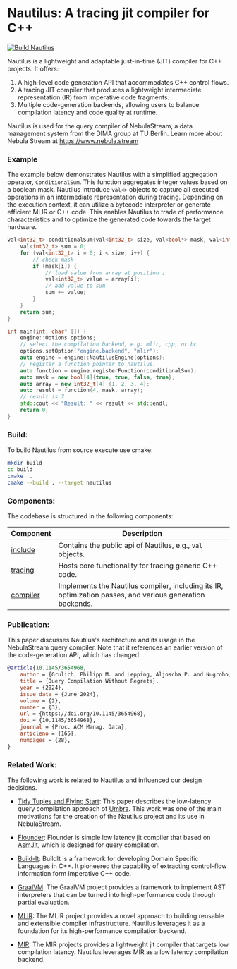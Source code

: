 # Nautilus: A tracing jit compiler for C++
[![Build Nautilus](https://github.com/nebulastream/nautilus/actions/workflows/build.yml/badge.svg?branch=main)](https://github.com/nebulastream/nautilus/actions/workflows/build.yml)

Nautilus is a lightweight and adaptable just-in-time (JIT) compiler for C++ projects. 
It offers:
1. A high-level code generation API that accommodates C++ control flows.
2. A tracing JIT compiler that produces a lightweight intermediate representation (IR) from imperative code fragments.
3. Multiple code-generation backends, allowing users to balance compilation latency and code quality at runtime.

Nautilus is used for the query compiler of NebulaStream, a data management system from the DIMA group at TU Berlin.
Learn more about Nebula Stream at https://www.nebula.stream

### Example

The example below demonstrates Nautilus with a simplified aggregation operator,
`ConditionalSum`. This function aggregates integer values based on a boolean mask.
Nautilus introduce `val<>` objects to capture all executed operations in an intermediate representation during tracing.
Depending on the execution context, it can utilize a bytecode interpreter or generate efficient MLIR or C++ code.
This enables Nautilus to trade of performance characteristics and to optimize the generated code towards the target hardware.

```c++
val<int32_t> conditionalSum(val<int32_t> size, val<bool*> mask, val<int32_t*> array) {
    val<int32_t> sum = 0;
    for (val<int32_t> i = 0; i < size; i++) {
        // check mask
        if (mask[i]) {
            // load value from array at position i
            val<int32_t> value = array[i];
            // add value to sum
            sum += value;
        }
    }
    return sum;
}

int main(int, char* []) {
    engine::Options options;
    // select the compilation backend, e.g. mlir, cpp, or bc
    options.setOption("engine.backend", "mlir");
    auto engine = engine::NautilusEngine(options);
    // register a function pointer to nautilus.
    auto function = engine.registerFunction(conditionalSum);
    auto mask = new bool[4]{true, true, false, true};
    auto array = new int32_t[4] {1, 2, 3, 4};
    auto result = function(4, mask, array);
    // result is 7
    std::cout << "Result: " << result << std::endl;
    return 0;
}
```

### Build:

To build Nautilus from source execute use cmake:

```sh
mkdir build
cd build
cmake ..
cmake --build . --target nautilus
```

### Components:

The codebase is structured in the following components:

| Component                         | Description                                                                                               |
|-----------------------------------|-----------------------------------------------------------------------------------------------------------|
| [include](nautilus/include)       | Contains the public api of Nautilus, e.g., `val` objects.                                                 |
| [tracing](nautilus/src/tracing)   | Hosts core functionality for tracing generic C++ code.                                                    |
| [compiler](nautilus/src/compiler) | Implements the Nautilus compiler, including its IR, optimization passes, and various generation backends. |

### Publication:

This paper discusses Nautilus's architecture and its usage in the NebulaStream query compiler. 
Note that it references an earlier version of the code-generation API, which has changed.

```BibTeX
@article{10.1145/3654968,
    author = {Grulich, Philipp M. and Lepping, Aljoscha P. and Nugroho, Dwi P. A. and Pandey, Varun and Del Monte, Bonaventura and Zeuch, Steffen and Markl, Volker},
    title = {Query Compilation Without Regrets},
    year = {2024},
    issue_date = {June 2024},
    volume = {2},
    number = {3},
    url = {https://doi.org/10.1145/3654968},
    doi = {10.1145/3654968},
    journal = {Proc. ACM Manag. Data},
    articleno = {165},
    numpages = {28},
}
```

### Related Work:
The following work is related to Nautilus and influenced our design decisions.

* [Tidy Tuples and Flying Start](db.in.tum.de/~kersten/Tidy%20Tuples%20and%20Flying%20Start%20Fast%20Compilation%20and%20Fast%20Execution%20of%20Relational%20Queries%20in%20Umbra.pdf):
This paper describes the low-latency query compilation approach of [Umbra](https://umbra-db.com/). 
This work was one of the main motivations for the creation of the Nautilus project and its use in NebulaStream.

* [Flounder](https://vldb.org/pvldb/vol14/p2691-funke.pdf):
Flounder is simple low latency jit compiler that based on [AsmJit](https://asmjit.com/), which is designed for query compilation.

* [Build-It](https://buildit.so/): 
BuildIt is a framework for developing Domain Specific Languages in C++. 
It pioneered the capability of extracting control-flow information form imperative C++ code.

* [GraalVM](https://www.graalvm.org/):
The GraalVM project provides a framework to implement AST interpreters that can be turned into high-performance code through partial evaluation.

* [MLIR](https://mlir.llvm.org/):
The MLIR project provides a novel approach to building reusable and extensible compiler infrastructure.
Nautilus leverages it as a foundation for its high-performance compilation backend.

* [MIR](https://github.com/vnmakarov/mir):
The MIR projects provides a lightweight jit compiler that targets low compilation latency. 
Nautilus leverages MIR as a low latency compilation backend.


